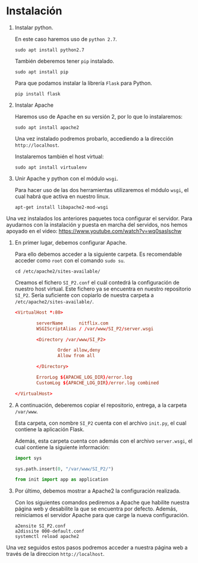 # Instalación

1) Instalar python.

	En este caso haremos uso de `python 2.7`.
	```
	sudo apt install python2.7
	```
	También deberemos tener `pip` instalado.
	```
	sudo apt install pip
	```
	Para que podamos instalar la librería `Flask` para Python.
	```
	pip install flask
	```


2) Instalar Apache

	Haremos uso de Apache en su versión 2, por lo que lo instalaremos:
	```
	sudo apt install apache2
	```

	Una vez instalado podremos probarlo, accediendo a la dirección `http://localhost`.


	Instalaremos también el host virtual:
	```
	sudo apt install virtualenv
	```

3) Unir Apache y python con el módulo `wsgi`.

	Para hacer uso de las dos herramientas utilizaremos el módulo `wsgi`, el cual habrá que activa en nuestro linux.
	```
	apt-get install libapache2-mod-wsgi
	```

Una vez instalados los anteriores paquetes toca configurar el servidor.
Para ayudarnos con la instalación y puesta en marcha del servidos, nos hemos apoyado en el video:  <https://www.youtube.com/watch?v=wq0saslschw>

1) En primer lugar, debemos configurar Apache.

	Para ello debemos acceder a la siguiente carpeta. Es recomendable acceder como `root` con el comando `sudo su`.
	```
	cd /etc/apache2/sites-available/
	```

	Creamos el fichero `SI_P2.conf` el cuál contedrá la configuración de nuestro host virtual.
	Este fichero ya se encuentra en nuestro repositorio `SI_P2`. Sería suficiente con copiarlo de nuestra carpeta a `/etc/apache2/sites-available/`.

	```conf
	<VirtualHost *:80>

        	serverName      nitflix.com
	        WSGIScriptAlias / /var/www/SI_P2/server.wsgi

        	<Directory /var/www/SI_P2>

                	Order allow,deny
	                Allow from all

        	</Directory>

	        ErrorLog ${APACHE_LOG_DIR}/error.log
        	CustomLog ${APACHE_LOG_DIR}/error.log combined

	</VirtualHost>
	```


2) A continuación, deberemos copiar el repositorio, entrega, a la carpeta `/var/www`.

	Esta carpeta, con nombre `SI_P2` cuenta con el archivo `init.py`, el cual contiene la aplicación Flask.

	Además, esta carpeta cuenta con además con el archivo `server.wsgi`, el cual contiene la siguiente información:

	```python
	import sys

	sys.path.insert(0, "/var/www/SI_P2/")

	from init import app as application
	```

3) Por último, debemos mostrar a Apache2 la configuración realizada.

	Con los siguientes comandos pediremos a Apache que habilite nuestra página web y desabilite la que se encuentra por defecto. Además, reiniciamos el servidor Apache para que carge la nueva configuración.
	```
	a2ensite SI_P2.conf
	a2dissite 000-default.conf
	systemctl reload apache2
	```

Una vez seguidos estos pasos podremos acceder a nuestra página web a través de la direccion `http://localhost`.

